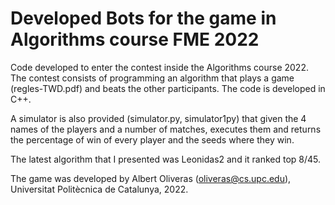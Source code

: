 # Developed Bots for the game in Algorithms course FME 2022

Code developed to enter the contest inside the Algorithms course 2022.
The contest consists of programming an algorithm that plays a game (regles-TWD.pdf) and beats the other participants. The code is developed in C++.

A simulator is also provided (simulator.py, simulator1py) that given the 4 names of the players and a number of matches, executes them and returns the percentage of win of every player and the seeds where they win.

The latest algorithm that I presented was Leonidas2 and it ranked top 8/45.

The game was developed by Albert Oliveras (oliveras@cs.upc.edu), Universitat Politècnica de Catalunya, 2022.
